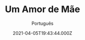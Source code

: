 ---
id: '58ff45a0-57db-4bd7-8a97-761cfb526bd4'
type: 'movie' # Filme, Série, Anime
title: "Um Amor de Mãe"
synopsis: []
originalTitle: "Ma Reum"
date: '2021-04-05T19:43:44.000Z'
update: '2021-04-05T19:43:44.000Z'
releaseDate: '2018-07-18T03:00:00.000Z'
imdb:
  rating: '4.9' # 8.5
  id: '' # tt0470752
duration: '1h 25 Min'
trailer:
  urls: [
    'VcsPj2ufA-Y&list=PLsRQSCLjLx7GQoQgvVCZLvon4ZzCd11lm',
  ]
tags: ['1080p']
genre: [] #
quality: 'BluRay' # BluRay, WEB-DL, HDTV, WEB-DL4K, WEB-DLe
format: 'Mkv' # MKV, MP4, TS
audio: 'Português, Francês' # Dublado, Legendado, Dual Audio, Dub & Leg
subtitle: 'Português' # Português, inglês,
size: '5.99 GB' # 4.8 GB
audioQuality: 10
videoQuality: 10
directors: []
#  - name: 'Lana Wachowski'
#    image: ''
#  - name: 'Lilly Wachowski'
#    image: ''
cast: []
#  - name: 'Keanu Reeves'
#    image: ''
#    characterName: 'Neo'
writers: []
#  - name: ''
#    image: ''
maturityRating:
  age: '' # L , 10, 12, 14, 16, 18
  topics: [''] # Violence, Illegal drugs, Inappropriate Language, Legal Drugs, Sexual Content, Extreme Violence
###########################################
download:
  
  - url: 'magnet:?xt=urn:btih:5cca6775660f2b5c03862fee129cc278d4381813&dn=Um%20Amor%20de%20Mae%202020%20(1080p-FULL)%20LAPUMiA&tr=udp%3a%2f%2ftracker.opentrackr.org%3a1337%2fannounce&tr=udp%3a%2f%2ftracker.openbittorrent.com%3a80%2fannounce&tr=udp%3a%2f%2ftracker.trackerfix.com%3a80%2fannounce&tr=udp%3a%2f%2ftracker.coppersurfer.tk%3a6969%2fannounce&tr=udp%3a%2f%2ftracker.leechers-paradise.org%3a6969%2fannounce&tr=udp%3a%2f%2feddie4.nl%3a6969%2fannounce&tr=udp%3a%2f%2fp4p.arenabg.com%3a1337%2fannounce&tr=udp%3a%2f%2fexplodie.org%3a6969%2fannounce&tr=udp%3a%2f%2fzer0day.ch%3a1337%2fannounce'
    resolution: '1080p' # 720p, 1080p, 4K,
    audio: 'Dual Áudio' # Dublado, Legendado, Dual Audio
    size: '' # 4.8 GB
    quality: '' # BluRay, WEB-DL
    format: '' # MKV
images:
  cover: '/assets/movies/um-amor-de-mae.jpg'
  background: '/assets/movies/'
---